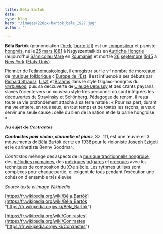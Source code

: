 ```yaml
---
title: Béla Bartók
date: 
type: blog
hero: "/images/220px-bartok_bela_1927.jpg"
author: ''

---
```

**Béla Bartók** (prononciation \[[ˈ](https://fr.wikipedia.org/wiki/API_%CB%88 "API ˈ")[b](https://fr.wikipedia.org/wiki/API_b "API b")[e](https://fr.wikipedia.org/wiki/API_e "API e")[ː](https://fr.wikipedia.org/wiki/API_%CB%90 "API ː")[l](https://fr.wikipedia.org/wiki/API_l "API l")[ɒ](https://fr.wikipedia.org/wiki/API_%C9%92 "API ɒ") [ˈ](https://fr.wikipedia.org/wiki/API_%CB%88 "API ˈ")[b](https://fr.wikipedia.org/wiki/API_b "API b")[ɒ](https://fr.wikipedia.org/wiki/API_%C9%92 "API ɒ")[r](https://fr.wikipedia.org/wiki/API_r "API r")[t](https://fr.wikipedia.org/wiki/API_t "API t")[o](https://fr.wikipedia.org/wiki/API_o "API o")[ː](https://fr.wikipedia.org/wiki/API_%CB%90 "API ː")[k](https://fr.wikipedia.org/wiki/API_k "API k")\][1](https://fr.wikipedia.org/wiki/B%C3%A9la_Bart%C3%B3k#cite_note-1)) est un [compositeur](https://fr.wikipedia.org/wiki/Compositeur "Compositeur") et pianiste [hongrois](https://fr.wikipedia.org/wiki/Hongrois), né le [25](https://fr.wikipedia.org/wiki/25_mars "25 mars") [mars](https://fr.wikipedia.org/wiki/Mars_1881 "Ditta Pásztory") [1881](https://fr.wikipedia.org/wiki/1881_en_musique_classique "1881 en musique classique") à Nagyszentmiklós en [Autriche-Hongrie](https://fr.wikipedia.org/wiki/Autriche-Hongrie "Autriche-Hongrie") (aujourd'hui [Sânnicolau Mare](https://fr.wikipedia.org/wiki/S%C3%A2nnicolau_Mare "Sânnicolau Mare") en [Roumanie](https://fr.wikipedia.org/wiki/Roumanie "Roumanie")) et mort le [26](https://fr.wikipedia.org/wiki/26_septembre "26 septembre") [septembre](https://fr.wikipedia.org/wiki/Septembre_1945 "Septembre 1945") [1945](https://fr.wikipedia.org/wiki/1945_en_musique_classique "1945 en musique classique") à [New York](https://fr.wikipedia.org/wiki/New_York "New York") ([États-Unis](https://fr.wikipedia.org/wiki/%C3%89tats-Unis "États-Unis")).

Pionnier de l’[ethnomusicologie](https://fr.wikipedia.org/wiki/Ethnomusicologie "Ethnomusicologie"), il enregistra sur le vif nombre de morceaux de [musique folklorique](https://fr.wikipedia.org/wiki/Musique_folklorique) d’[Europe de l'Est](https://fr.wikipedia.org/wiki/Europe_de_l%27Est "Europe de l'Est"). Il est influencé à ses débuts par [Richard Strauss](https://fr.wikipedia.org/wiki/Richard_Strauss "Richard Strauss"), [Liszt](https://fr.wikipedia.org/wiki/Franz_Liszt "Franz Liszt") et [Brahms](https://fr.wikipedia.org/wiki/Johannes_Brahms "Johannes Brahms") dans le style tzigano-hongrois du [_verbunkos_](https://fr.wikipedia.org/wiki/Verbunkos "Arnold Schönberg"); puis sa découverte de [Claude Debussy](https://fr.wikipedia.org/wiki/Claude_Debussy "Claude Debussy") et des chants paysans slaves l'oriente vers un nouveau style très personnel où sont intégrées les découvertes de [Stravinsky](https://fr.wikipedia.org/wiki/Igor_Stravinsky "Igor Stravinsky") et [Schönberg](https://fr.wikipedia.org/wiki/Arnold_Sch%C3%B6nberg). Pédagogue de renom, il resta toute sa vie profondément attaché à sa terre natale : « Pour ma part, durant ma vie entière, en tous lieux, en tout temps et de toutes les façons, je veux servir une seule cause : celle du bien de la nation et de la patrie hongroise ».

**Au sujet de _Contrastes_**

**_Contrastes pour violon, clarinette et piano_**, Sz. 111, est une œuvre en 3 mouvements de [Béla Bartók](https://fr.wikipedia.org/wiki/B%C3%A9la_Bart%C3%B3k "Béla Bartók") écrite en [1938](https://fr.wikipedia.org/wiki/1938_en_musique_classique "1938 en musique classique") pour le violoniste [Joseph Szigeti](https://fr.wikipedia.org/wiki/Joseph_Szigeti "Contraste (homonymie)") et le clarinettiste [Benny Goodman](https://fr.wikipedia.org/wiki/Benny_Goodman "Benny Goodman").

_Contrastes_ mélange des aspects de la [musique traditionnelle hongroise](https://fr.wikipedia.org/wiki/Musique_traditionnelle_hongroise), des [mélodies roumaines](https://fr.wikipedia.org/wiki/Musique_roumaine "Musique roumaine"), des [métriques](https://fr.wikipedia.org/wiki/Mesure_(musique) "Musique bulgare") [bulgares](https://fr.wikipedia.org/wiki/Musique_bulgare) et [grecques](https://fr.wikipedia.org/wiki/Musique_grecque "Musique grecque") avec les techniques de composition du XXe siècle. Les rythmes utilisés sont complexes pour chaque partie, et exigent de tous pendant l'exécution une cohésion d'ensemble très élevée.

_Source texte et image Wikipedia :_

[https://fr.wikipedia.org/wiki/Béla_Bartók](https://fr.wikipedia.org/wiki/Béla_Bartók "https://fr.wikipedia.org/wiki/Béla_Bartók")

[https://fr.wikipedia.org/wiki/Contrastes](https://fr.wikipedia.org/wiki/Contrastes "https://fr.wikipedia.org/wiki/Contrastes")